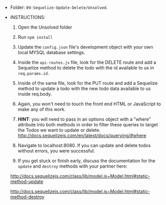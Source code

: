 * Folder: `09-Sequelize-Update-Delete/Unsolved`.

* INSTRUCTIONS:

  1) Open the Unsolved folder

  2) Run `npm install`

  3) Update the `config.json` file's development object with your own local MYSQL database settings.

  4) Inside the `api-routes.js` file, look for the DELETE route and add a Sequelize method to delete the todo with the id available to us in `req.params.id`.

  5) Inside of the same file, look for the PUT route and add a Sequelize method to update a todo with the new todo data available to us inside req.body.

  6) Again, you won't need to touch the front end HTML or JavaScript to make any of this work.

  7) **HINT**: you will need to pass in an options object with a "where" attribute into both methods in order to filter these queries to target the Todos we want to update or delete.
  <http://docs.sequelizejs.com/en/latest/docs/querying/#where>

  8) Navigate to localhost:8080. If you can update and delete todos without errors, you were successful.

  9) If you get stuck or finish early, discuss the documentation for the `update` and `destroy` methods with your partner here:

  <http://docs.sequelizejs.com/class/lib/model.js~Model.html#static-method-update>

  <http://docs.sequelizejs.com/class/lib/model.js~Model.html#static-method-destroy>
